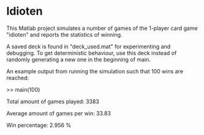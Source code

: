 # Idioten

This Matlab project simulates a number of games of the 1-player card game "idioten" and reports the statistics of winning.

A saved deck is found in "deck_used.mat" for experimenting and debugging. To get deterministic behaviour, use this deck instead of randomly generating a new one in the beginning of main.

An example output from running the simulation such that 100 wins are reached:

\>> main(100)

Total amount of games played: 3383

Average amount of games per win: 33.83

Win percentage: 2.956 %


